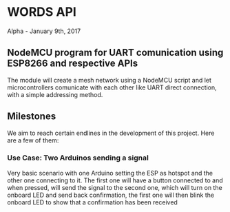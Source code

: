 # WORDS API

Alpha - January 9th, 2017

## NodeMCU program for UART comunication using ESP8266 and respective APIs

The module will create a mesh network using a NodeMCU script and let microcontrollers comunicate with each other like UART direct connection, with a simple addressing method.

## Milestones
 We aim to reach certain endlines in the development of this project. Here are a few of them:
 
### Use Case: Two Arduinos sending a signal
Very basic scenario with one Arduino setting the ESP as hotspot and the other one connecting to it. The first one will have a button
connected to and when pressed, will send the signal to the second one, which will turn on the onboard LED and send back confirmation,
the first one will then blink the onboard LED to show that a confirmation has been received

